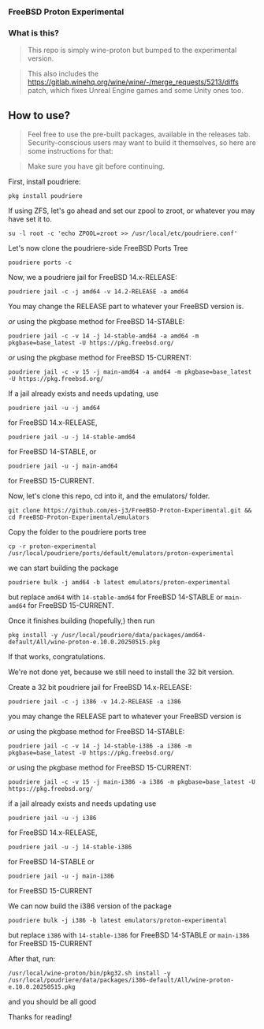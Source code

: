 ### FreeBSD Proton Experimental

### What is this?
> This repo is simply wine-proton but bumped to the experimental version.

> This also includes the https://gitlab.winehq.org/wine/wine/-/merge_requests/5213/diffs patch, which fixes Unreal Engine games and some Unity ones too.

## How to use?
> Feel free to use the pre-built packages, available in the releases tab. Security-conscious users may want to build it themselves, so here are some instructions for that:

> Make sure you have git before continuing.

First, install poudriere:
```
pkg install poudriere
```

If using ZFS, let's go ahead and set our zpool to zroot, or whatever you may have set it to.
```
su -l root -c 'echo ZPOOL=zroot >> /usr/local/etc/poudriere.conf'
```

Let's now clone the poudriere-side FreeBSD Ports Tree
```
poudriere ports -c
```

Now, we a poudriere jail for FreeBSD 14.x-RELEASE: 
```
poudriere jail -c -j amd64 -v 14.2-RELEASE -a amd64
```
You may change the RELEASE part to whatever your FreeBSD version is.

*or* using the pkgbase method for FreeBSD 14-STABLE: 
```
poudriere jail -c -v 14 -j 14-stable-amd64 -a amd64 -m pkgbase=base_latest -U https://pkg.freebsd.org/
```

*or* using the pkgbase method for FreeBSD 15-CURRENT: 
```
poudriere jail -c -v 15 -j main-amd64 -a amd64 -m pkgbase=base_latest -U https://pkg.freebsd.org/
```

If a jail already exists and needs updating, use 
```
poudriere jail -u -j amd64
``` 
for FreeBSD 14.x-RELEASE, 
```
poudriere jail -u -j 14-stable-amd64
``` 
for FreeBSD 14-STABLE, or 
```
poudriere jail -u -j main-amd64
``` 
for FreeBSD 15-CURRENT.

Now, let's clone this repo, cd into it, and the emulators/ folder.
```
git clone https://github.com/es-j3/FreeBSD-Proton-Experimental.git && cd FreeBSD-Proton-Experimental/emulators
``` 

Copy the folder to the poudriere ports tree 
```
cp -r proton-experimental /usr/local/poudriere/ports/default/emulators/proton-experimental
``` 

we can start building the package 
```
poudriere bulk -j amd64 -b latest emulators/proton-experimental
``` 
but replace ```amd64``` with ```14-stable-amd64``` for FreeBSD 14-STABLE or ```main-amd64``` for FreeBSD 15-CURRENT.

Once it finishes building (hopefully,) then run 
```
pkg install -y /usr/local/poudriere/data/packages/amd64-default/All/wine-proton-e.10.0.20250515.pkg
``` 
If that works, congratulations. 

We're not done yet, because we still need to install the 32 bit version.

Create a 32 bit poudriere jail for FreeBSD 14.x-RELEASE: 
```
poudriere jail -c -j i386 -v 14.2-RELEASE -a i386
``` 
you may change the RELEASE part to whatever your FreeBSD version is

*or* using the pkgbase method for FreeBSD 14-STABLE: 
```
poudriere jail -c -v 14 -j 14-stable-i386 -a i386 -m pkgbase=base_latest -U https://pkg.freebsd.org/
```

*or* using the pkgbase method for FreeBSD 15-CURRENT: 
```
poudriere jail -c -v 15 -j main-i386 -a i386 -m pkgbase=base_latest -U https://pkg.freebsd.org/
```

if a jail already exists and needs updating use 
```
poudriere jail -u -j i386
``` 
for FreeBSD 14.x-RELEASE, 
```
poudriere jail -u -j 14-stable-i386
``` 
for FreeBSD 14-STABLE or 
```
poudriere jail -u -j main-i386
``` 
for FreeBSD 15-CURRENT

We can now build the i386 version of the package 
```
poudriere bulk -j i386 -b latest emulators/proton-experimental
``` 
but replace ```i386``` with ```14-stable-i386``` for FreeBSD 14-STABLE or ```main-i386``` for FreeBSD 15-CURRENT

After that, run: 
```
/usr/local/wine-proton/bin/pkg32.sh install -y /usr/local/poudriere/data/packages/i386-default/All/wine-proton-e.10.0.20250515.pkg
``` 
and you should be all good

Thanks for reading!
